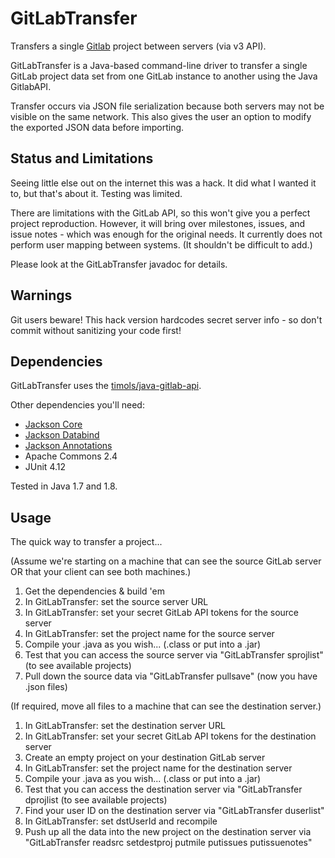 # GitLabTransfer
Transfers a single [Gitlab](https://gitlab.org) project between servers (via v3 API).

GitLabTransfer is a Java-based command-line driver to transfer a single GitLab 
project data set from one GitLab instance to another using the Java GitlabAPI.

Transfer occurs via JSON file serialization because both servers may not be visible 
on the same network.  This also gives the user an option to modify the exported
JSON data before importing.

## Status and Limitations
Seeing little else out on the internet this was a hack.  It did what I wanted 
it to, but that's about it.  Testing was limited.

There are limitations with the GitLab API, so this won't give you a 
perfect project reproduction.  However, it will bring over milestones, issues,
and issue notes - which was enough for the original needs.  It currently does not
perform user mapping between systems.  (It shouldn't be difficult to add.)

Please look at the GitLabTransfer javadoc for details.

## Warnings
Git users beware!  This hack version hardcodes secret server info - so don't commit
without sanitizing your code first!  

## Dependencies
GitLabTransfer uses the [timols/java-gitlab-api](https://github.com/timols/java-gitlab-api).

Other dependencies you'll need:
* [Jackson Core](https://github.com/FasterXML/jackson-core.git)
* [Jackson Databind](https://github.com/FasterXML/jackson-databind)
* [Jackson Annotations](https://github.com/FasterXML/jackson-annotations)
* Apache Commons 2.4
* JUnit 4.12

Tested in Java 1.7 and 1.8.

## Usage
The quick way to transfer a project... 

(Assume we're starting on a machine that can see the source GitLab server OR that your
client can see both machines.)

1. Get the dependencies & build 'em
2. In GitLabTransfer: set the source server URL
3. In GitLabTransfer: set your secret GitLab API tokens for the source server
4. In GitLabTransfer: set the project name for the source server
5. Compile your .java as you wish... (.class or put into a .jar) 
6. Test that you can access the source server via "GitLabTransfer sprojlist" (to see available projects)
7. Pull down the source data via "GitLabTransfer pullsave" (now you have .json files)

(If required, move all files to a machine that can see the destination server.)
 
1. In GitLabTransfer: set the destination server URL
2. In GitLabTransfer: set your secret GitLab API tokens for the destination server
3. Create an empty project on your destination GitLab server
4. In GitLabTransfer: set the project name for the destination server
5. Compile your .java as you wish... (.class or put into a .jar)
6. Test that you can access the destination server via "GitLabTransfer dprojlist (to see available projects)
7. Find your user ID on the destination server via "GitLabTransfer duserlist"
8. In GitLabTransfer: set dstUserId and recompile
9. Push up all the data into the new project on the destination server via "GitLabTransfer readsrc setdestproj putmile putissues putissuenotes"
